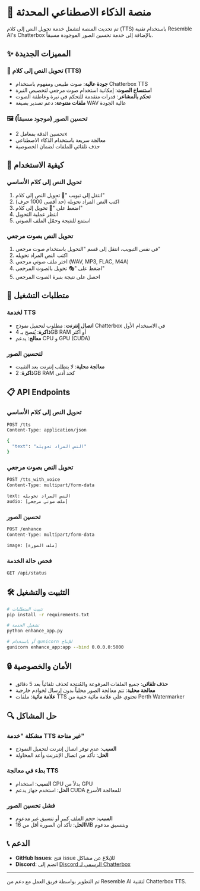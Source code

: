 # 🤖 منصة الذكاء الاصطناعي المحدثة

تم تحديث المنصة لتشمل خدمة تحويل النص إلى كلام (TTS) باستخدام تقنية Resemble AI's Chatterbox بالإضافة إلى خدمة تحسين الصور الموجودة مسبقاً.

## ✨ المميزات الجديدة

### 🎤 تحويل النص إلى كلام (TTS)
- **جودة عالية**: صوت طبيعي ومفهوم باستخدام Chatterbox TTS
- **استنساخ الصوت**: إمكانية استخدام صوت مرجعي لتخصيص النبرة
- **تحكم بالمشاعر**: قدرات متقدمة للتحكم في نبرة وعاطفة الصوت
- **ملفات متنوعة**: دعم تصدير بصيغة WAV عالية الجودة

### 🖼️ تحسين الصور (موجود مسبقاً)
- تحسين الدقة بمعامل 2x
- معالجة سريعة باستخدام الذكاء الاصطناعي
- حذف تلقائي للملفات لضمان الخصوصية

## 🚀 كيفية الاستخدام

### تحويل النص إلى كلام الأساسي
1. انتقل إلى تبويب "🎤 تحويل النص إلى كلام"
2. اكتب النص المراد تحويله (حد أقصى 1000 حرف)
3. اضغط على "🎤 تحويل إلى كلام"
4. انتظر عملية التحويل
5. استمع للنتيجة وحمّل الملف الصوتي

### تحويل النص بصوت مرجعي
1. في نفس التبويب، انتقل إلى قسم "التحويل باستخدام صوت مرجعي"
2. اكتب النص المراد تحويله
3. اختر ملف صوتي مرجعي (WAV, MP3, FLAC, M4A)
4. اضغط على "🎭 تحويل بالصوت المرجعي"
5. احصل على نتيجة بنبرة الصوت المرجعي

## 🔧 متطلبات التشغيل

### لخدمة TTS
- **اتصال إنترنت**: مطلوب لتحميل نموذج Chatterbox في الاستخدام الأول
- **ذاكرة**: يُنصح بـ 4GB RAM أو أكثر
- **معالج**: يدعم CPU و GPU (CUDA)

### لتحسين الصور
- **معالجة محلية**: لا يتطلب إنترنت بعد التثبيت
- **ذاكرة**: 2GB RAM كحد أدنى

## 📋 API Endpoints

### تحويل النص إلى كلام الأساسي
```bash
POST /tts
Content-Type: application/json

{
  "text": "النص المراد تحويله"
}
```

### تحويل النص بصوت مرجعي
```bash
POST /tts_with_voice
Content-Type: multipart/form-data

text: النص المراد تحويله
audio: [ملف صوتي مرجعي]
```

### تحسين الصور
```bash
POST /enhance
Content-Type: multipart/form-data

image: [ملف الصورة]
```

### فحص حالة الخدمة
```bash
GET /api/status
```

## 🛠️ التثبيت والتشغيل

```bash
# تثبيت المتطلبات
pip install -r requirements.txt

# تشغيل الخدمة
python enhance_app.py

# أو باستخدام gunicorn للإنتاج
gunicorn enhance_app:app --bind 0.0.0.0:5000
```

## 🔒 الأمان والخصوصية

- **حذف تلقائي**: جميع الملفات المرفوعة والمُنتجة تُحذف تلقائياً بعد 5 دقائق
- **معالجة محلية**: تتم معالجة الصور محلياً بدون إرسال لخوادم خارجية
- **علامة مائية**: ملفات TTS تحتوي على علامة مائية خفية من Perth Watermarker

## 🔍 حل المشاكل

### مشكلة "خدمة TTS غير متاحة"
- **السبب**: عدم توفر اتصال إنترنت لتحميل النموذج
- **الحل**: تأكد من اتصال الإنترنت وأعد المحاولة

### بطء في معالجة TTS
- **السبب**: استخدام CPU بدلاً من GPU
- **الحل**: استخدم جهاز يدعم CUDA للمعالجة الأسرع

### فشل تحسين الصور
- **السبب**: حجم الملف كبير أو تنسيق غير مدعوم
- **الحل**: تأكد أن الصورة أقل من 16MB وبتنسيق مدعوم

## 📞 الدعم

- **GitHub Issues**: فتح issue للإبلاغ عن مشاكل
- **Discord**: انضم إلى [Discord الرسمي لـ Chatterbox](https://discord.gg/rJq9cRJBJ6)

---

تم التطوير بواسطة فريق العمل مع دعم من Resemble AI لتقنية Chatterbox TTS.